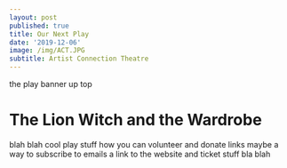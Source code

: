 ```yaml
---
layout: post
published: true
title: Our Next Play
date: '2019-12-06'
image: /img/ACT.JPG
subtitle: Artist Connection Theatre
---
```

the play banner up top

# The Lion Witch and the Wardrobe
blah blah cool play stuff how you can volunteer and donate links maybe a way to subscribe to emails a link to the website and ticket stuff bla blah
